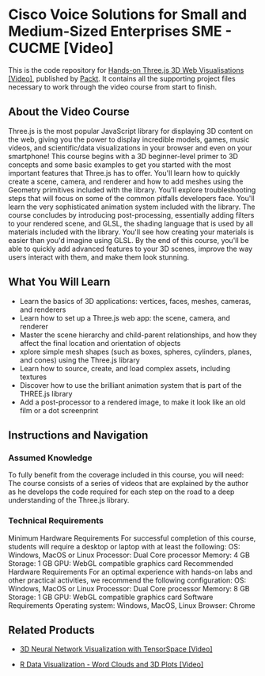 # Cisco Voice Solutions for Small and Medium-Sized Enterprises SME - CUCME [Video]
This is the code repository for [Hands-on Three.js 3D Web Visualisations [Video]](https://www.packtpub.com/data/hands-on-three-js-3d-web-visualisations-video), published by [Packt](https://www.packtpub.com/?utm_source=github). It contains all the supporting project files necessary to work through the video course from start to finish.
## About the Video Course
Three.js is the most popular JavaScript library for displaying 3D content on the web, giving you the power to display incredible models, games, music videos, and scientific/data visualizations in your browser and even on your smartphone!
This course begins with a 3D beginner-level primer to 3D concepts and some basic examples to get you started with the most important features that Three.js has to offer. You'll learn how to quickly create a scene, camera, and renderer and how to add meshes using the Geometry primitives included with the library. You'll explore troubleshooting steps that will focus on some of the common pitfalls developers face. You'll learn the very sophisticated animation system included with the library. The course concludes by introducing post-processing, essentially adding filters to your rendered scene, and GLSL, the shading language that is used by all materials included with the library. You'll see how creating your materials is easier than you'd imagine using GLSL.
By the end of this course, you'll be able to quickly add advanced features to your 3D scenes, improve the way users interact with them, and make them look stunning.


<H2>What You Will Learn</H2>
<DIV class=book-info-will-learn-text>
<UL>
<LI>Learn the basics of 3D applications: vertices, faces, meshes, cameras, and renderers
<LI>Learn how to set up a Three.js web app: the scene, camera, and renderer 
<LI>Master the scene hierarchy and child-parent relationships, and how they affect the final location and orientation of objects 
<LI>xplore simple mesh shapes (such as boxes, spheres, cylinders, planes, and cones) using the Three.js library 
<LI>Learn how to source, create, and load complex assets, including textures 
<LI>Discover how to use the brilliant animation system that is part of the THREE.js library 
<LI>Add a post-processor to a rendered image, to make it look like an old film or a dot screenprint </LI></UL></DIV>

## Instructions and Navigation
### Assumed Knowledge
To fully benefit from the coverage included in this course, you will need:<br/>
The course consists of a series of videos that are explained by the author as he develops the code required for each step on the road to a deep understanding of the Three.js library.	
### Technical Requirements
Minimum Hardware Requirements
For successful completion of this course, students will require a desktop or laptop with at least the following:
OS: Windows, MacOS or Linux
Processor: Dual Core processor
Memory: 4 GB
Storage: 1 GB
GPU: WebGL compatible graphics card
Recommended Hardware Requirements
For an optimal experience with hands-on labs and other practical activities, we recommend the following configuration:
OS: Windows, MacOS or Linux
Processor: Dual Core processor
Memory: 8 GB
Storage: 1 GB
GPU: WebGL compatible graphics card
Software Requirements
Operating system: Windows, MacOS, Linux
Browser: Chrome

## Related Products
* [3D Neural Network Visualization with TensorSpace [Video]](https://www.packtpub.com/application-development/3d-neural-network-visualization-tensorspace-video)

* [R Data Visualization - Word Clouds and 3D Plots [Video]](https://www.packtpub.com/big-data-and-business-intelligence/r-data-visualization-word-clouds-and-3d-plots-video)

